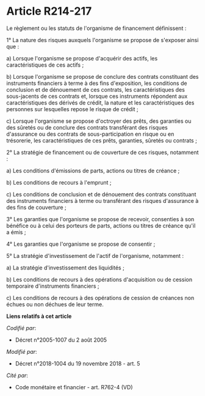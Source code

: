 # Article R214-217

Le règlement ou les statuts de l'organisme de financement définissent :

1° La nature des risques auxquels l'organisme se propose de s'exposer ainsi que :

a) Lorsque l'organisme se propose d'acquérir des actifs, les caractéristiques de ces actifs ;

b) Lorsque l'organisme se propose de conclure des contrats constituant des instruments financiers à terme à des fins
d'exposition, les conditions de conclusion et de dénouement de ces contrats, les caractéristiques des sous-jacents de ces
contrats et, lorsque ces instruments répondent aux caractéristiques des dérivés de crédit, la nature et les caractéristiques
des personnes sur lesquelles repose le risque de crédit ;

c) Lorsque l'organisme se propose d'octroyer des prêts, des garanties ou des sûretés ou de conclure des contrats transférant
des risques d'assurance ou des contrats de sous-participation en risque ou en trésorerie, les caractéristiques de ces prêts,
garanties, sûretés ou contrats ;

2° La stratégie de financement ou de couverture de ces risques, notamment :

a) Les conditions d'émissions de parts, actions ou titres de créance ;

b) Les conditions de recours à l'emprunt ;

c) Les conditions de conclusion et de dénouement des contrats constituant des instruments financiers à terme ou transférant
des risques d'assurance à des fins de couverture ;

3° Les garanties que l'organisme se propose de recevoir, consenties à son bénéfice ou à celui des porteurs de parts, actions
ou titres de créance qu'il a émis ;

4° Les garanties que l'organisme se propose de consentir ;

5° La stratégie d'investissement de l'actif de l'organisme, notamment :

a) La stratégie d'investissement des liquidités ;

b) Les conditions de recours à des opérations d'acquisition ou de cession temporaire d'instruments financiers ;

c) Les conditions de recours à des opérations de cession de créances non échues ou non déchues de leur terme.

**Liens relatifs à cet article**

_Codifié par_:

  - Décret n°2005-1007 du 2 août 2005

_Modifié par_:

  - Décret n°2018-1004 du 19 novembre 2018 - art. 5

_Cité par_:

  - Code monétaire et financier - art. R762-4 (VD)
